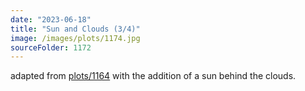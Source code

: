 ```yaml
---
date: "2023-06-18"
title: "Sun and Clouds (3/4)"
image: /images/plots/1174.jpg
sourceFolder: 1172
---
```


adapted from [plots/1164](/plots/1164) with the addition of a sun behind the clouds.
